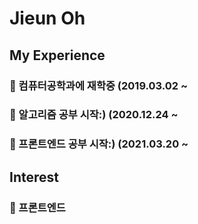 # Jieun Oh

## My Experience
### 🌱 컴퓨터공학과에 재학중 (2019.03.02 ~
### 🌱 알고리즘 공부 시작:) (2020.12.24 ~
### 🌱 프론트엔드 공부 시작:) (2021.03.20 ~

## Interest
### 🌱 프론트엔드 
